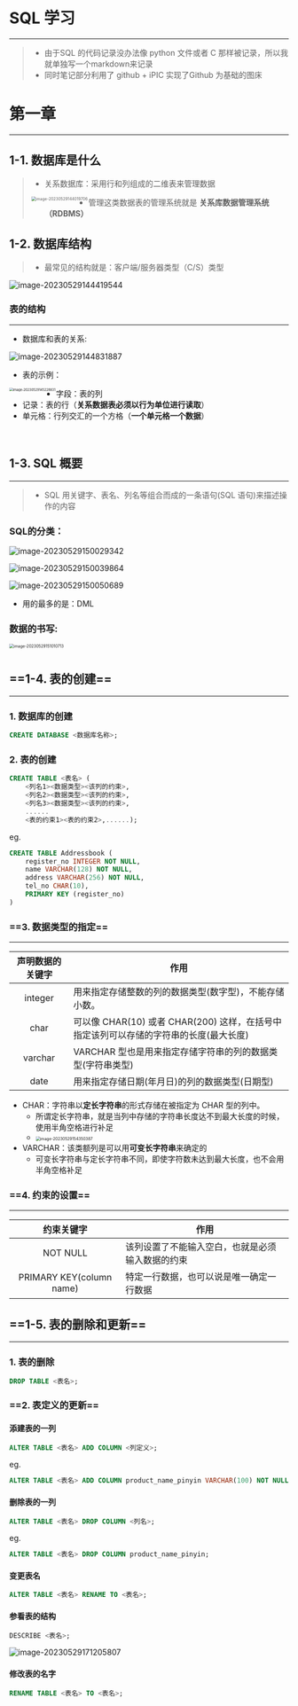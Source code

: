 # SQL 学习
---
> - 由于SQL 的代码记录没办法像 python 文件或者 C 那样被记录，所以我就单独写一个markdown来记录
> - 同时笔记部分利用了 github + iPIC 实现了Github 为基础的图床

# 第一章

---

## 1-1. 数据库是什么

> - 关系数据库：采用行和列组成的二维表来管理数据
>
> <img src="https://cdn.jsdelivr.net/gh/MTsocute/Image_Hosting_Platform@main/uPic/image-20230529144019706.png" alt="image-20230529144019706" style="zoom:50%;" align="left" />
>
> - 管理这类数据表的管理系统就是 **关系库数据管理系统（RDBMS）**

## 1-2. 数据库结构

> - 最常见的结构就是：客户端/服务器类型（C/S）类型

![image-20230529144419544](https://cdn.jsdelivr.net/gh/MTsocute/Image_Hosting_Platform@main/uPic/image-20230529144419544.png)

### 表的结构
---
- 数据库和表的关系:

![image-20230529144831887](https://cdn.jsdelivr.net/gh/MTsocute/Image_Hosting_Platform@main/uPic/image-20230529144831887.png)

- 表的示例：

<img src="https://cdn.jsdelivr.net/gh/MTsocute/Image_Hosting_Platform@main/uPic/image-20230529145228831.png" alt="image-20230529145228831" style="zoom:41%;" align="left" />

- 字段：表的列
- 记录：表的行（**关系数据表必须以行为单位进行读取**）
- 单元格：行列交汇的一个方格（**一个单元格一个数据**）

<br>

## 1-3. SQL 概要

---

> - SQL 用关键字、表名、列名等组合而成的一条语句(SQL 语句)来描述操作的内容

### SQL的分类：

![image-20230529150029342](https://cdn.jsdelivr.net/gh/MTsocute/Image_Hosting_Platform@main/uPic/image-20230529150029342.png)

![image-20230529150039864](https://cdn.jsdelivr.net/gh/MTsocute/Image_Hosting_Platform@main/uPic/image-20230529150039864.png)

![image-20230529150050689](https://cdn.jsdelivr.net/gh/MTsocute/Image_Hosting_Platform@main/uPic/image-20230529150050689.png)

- 用的最多的是：DML

### 数据的书写:

<img src="https://cdn.jsdelivr.net/gh/MTsocute/Image_Hosting_Platform@main/uPic/image-20230529151010713.png" alt="image-20230529151010713" style="zoom:50%;" align="left" />

<br>

## ==1-4. 表的创建==

---

### 1. 数据库的创建

~~~sql
CREATE DATABASE <数据库名称>;
~~~

### 2. 表的创建

~~~sql
CREATE TABLE <表名> (
	<列名1><数据类型><该列的约束>,
	<列名2><数据类型><该列的约束>,
	<列名3><数据类型><该列的约束>,
	......
	<表的约束1><表的约束2>,......);
~~~

eg.

```sql
CREATE TABLE Addressbook (
    register_no INTEGER NOT NULL,
    name VARCHAR(128) NOT NULL,
    address VARCHAR(256) NOT NULL,
    tel_no CHAR(10),
    PRIMARY KEY (register_no)
)
```



### ==3. 数据类型的指定==

---
| 声明数据的关键字 | 作用 |
| :----------------: | ---- |
| integer          | 用来指定存储整数的列的数据类型(数字型)，不能存储小数。 |
| char | 可以像 CHAR(10) 或者 CHAR(200) 这样，在括号中指定该列可以存储的字符串的长度(最大长度) |
| varchar | VARCHAR 型也是用来指定存储字符串的列的数据类型(字符串类型) |
| date | 用来指定存储日期(年月日)的列的数据类型(日期型) |

- CHAR：字符串以**定长字符串**的形式存储在被指定为 CHAR 型的列中。
  - 所谓定长字符串，就是当列中存储的字符串长度达不到最大长度的时候，使用半角空格进行补足
  - <img src="https://cdn.jsdelivr.net/gh/MTsocute/Image_Hosting_Platform@main/uPic/image-20230529154350387.png" alt="image-20230529154350387" style="zoom:50%;" />
- VARCHAR：该类额列是可以用**可变长字符串**来确定的
  - 可变长字符串与定长字符串不同，即使字符数未达到最大长度，也不会用半角空格补足

### ==4. 约束的设置==

---

|        约束关键字        | 作用                                             |
| :----------------------: | ------------------------------------------------ |
|         NOT NULL         | 该列设置了不能输入空白，也就是必须输入数据的约束 |
| PRIMARY KEY(column name) | 特定一行数据，也可以说是唯一确定一行数据         |

## ==1-5. 表的删除和更新==

---

### 1. 表的删除

~~~sql
DROP TABLE <表名>;
~~~

### ==2. 表定义的更新==

#### 添建表的一列

```sql
ALTER TABLE <表名> ADD COLUMN <列定义>;
```

eg. 

```sql
ALTER TABLE <表名> ADD COLUMN product_name_pinyin VARCHAR(100) NOT NULL;
```

#### 删除表的一列

```sql
ALTER TABLE <表名> DROP COLUMN <列名>;
```

eg.

```sql
ALTER TABLE <表名> DROP COLUMN product_name_pinyin;
```

#### 变更表名

```sql
ALTER TABLE <表名> RENAME TO <表名>;
```

#### 参看表的结构

```sql
DESCRIBE <表名>;
```

![image-20230529171205807](https://cdn.jsdelivr.net/gh/MTsocute/Image_Hosting_Platform@main/uPic/image-20230529171205807.png)

#### 修改表的名字

```sql
RENAME TABLE <表名> TO <表名>;
```

